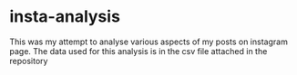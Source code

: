 # insta-analysis
This was my attempt to analyse various aspects of my posts on instagram page. The data used for this analysis is in the csv file attached in the repository
